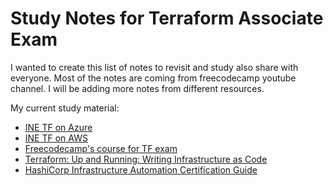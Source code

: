 # Study Notes for Terraform Associate Exam

I wanted to create this list of notes to revisit and study also share with everyone. Most of the notes are coming from freecodecamp youtube channel. I will be adding more notes from different resources. 

My current study material:

- [INE TF on Azure](https://my.ine.com/Cloud/courses/96153df6/terraform-on-azure-2021)
- [INE TF on AWS](https://my.ine.com/Cloud/courses/f603b28e/terraform-on-aws)
- [Freecodecamp's course for TF exam](https://www.youtube.com/watch?v=V4waklkBC38&t=1535s)
- [Terraform: Up and Running: Writing Infrastructure as Code](https://www.amazon.com/Terraform-Running-Writing-Infrastructure-Code/dp/1491977086)
- [HashiCorp Infrastructure Automation Certification Guide](https://www.amazon.com/HashiCorp-Infrastructure-Automation-Certification-Guide/dp/1800565976)

